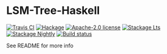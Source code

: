 # LSM-Tree-Haskell

[![Travis CI](https://travis-ci.com/stekkko/LSM-Tree-Haskell.svg?branch=master)](https://travis-ci.com/stekkko/LSM-Tree-Haskell)
[![Hackage](https://img.shields.io/hackage/v/LSM-Tree-Haskell.svg)](https://hackage.haskell.org/package/LSM-Tree-Haskell)
[![Apache-2.0 license](https://img.shields.io/badge/license-Apache--2.0-blue.svg)](LICENSE)
[![Stackage Lts](http://stackage.org/package/LSM-Tree-Haskell/badge/lts)](http://stackage.org/lts/package/LSM-Tree-Haskell)
[![Stackage Nightly](http://stackage.org/package/LSM-Tree-Haskell/badge/nightly)](http://stackage.org/nightly/package/LSM-Tree-Haskell)
[![Build status](https://secure.travis-ci.org/stekkko/LSM-Tree-Haskell.svg)](https://travis-ci.org/stekkko/LSM-Tree-Haskell)

See README for more info
